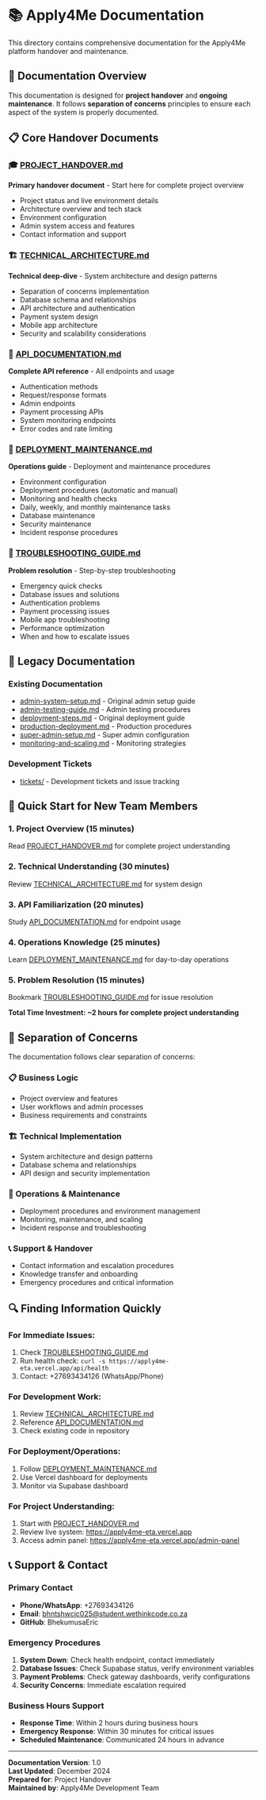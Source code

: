 # 📚 Apply4Me Documentation

This directory contains comprehensive documentation for the Apply4Me platform handover and maintenance.

## 🎯 Documentation Overview

This documentation is designed for **project handover** and **ongoing maintenance**. It follows **separation of concerns** principles to ensure each aspect of the system is properly documented.

## 📋 Core Handover Documents

### **🎓 [PROJECT_HANDOVER.md](PROJECT_HANDOVER.md)**
**Primary handover document** - Start here for complete project overview
- Project status and live environment details
- Architecture overview and tech stack
- Environment configuration
- Admin system access and features
- Contact information and support

### **🏗️ [TECHNICAL_ARCHITECTURE.md](TECHNICAL_ARCHITECTURE.md)**
**Technical deep-dive** - System architecture and design patterns
- Separation of concerns implementation
- Database schema and relationships
- API architecture and authentication
- Payment system design
- Mobile app architecture
- Security and scalability considerations

### **🔌 [API_DOCUMENTATION.md](API_DOCUMENTATION.md)**
**Complete API reference** - All endpoints and usage
- Authentication methods
- Request/response formats
- Admin endpoints
- Payment processing APIs
- System monitoring endpoints
- Error codes and rate limiting

### **🚀 [DEPLOYMENT_MAINTENANCE.md](DEPLOYMENT_MAINTENANCE.md)**
**Operations guide** - Deployment and maintenance procedures
- Environment configuration
- Deployment procedures (automatic and manual)
- Monitoring and health checks
- Daily, weekly, and monthly maintenance tasks
- Database maintenance
- Security maintenance
- Incident response procedures

### **🔧 [TROUBLESHOOTING_GUIDE.md](TROUBLESHOOTING_GUIDE.md)**
**Problem resolution** - Step-by-step troubleshooting
- Emergency quick checks
- Database issues and solutions
- Authentication problems
- Payment processing issues
- Mobile app troubleshooting
- Performance optimization
- When and how to escalate issues

## 📁 Legacy Documentation

### **Existing Documentation**
- [admin-system-setup.md](admin-system-setup.md) - Original admin setup guide
- [admin-testing-guide.md](admin-testing-guide.md) - Admin testing procedures
- [deployment-steps.md](deployment-steps.md) - Original deployment guide
- [production-deployment.md](production-deployment.md) - Production procedures
- [super-admin-setup.md](super-admin-setup.md) - Super admin configuration
- [monitoring-and-scaling.md](monitoring-and-scaling.md) - Monitoring strategies

### **Development Tickets**
- [tickets/](tickets/) - Development tickets and issue tracking

## 🚀 Quick Start for New Team Members

### **1. Project Overview (15 minutes)**
Read [PROJECT_HANDOVER.md](PROJECT_HANDOVER.md) for complete project understanding

### **2. Technical Understanding (30 minutes)**
Review [TECHNICAL_ARCHITECTURE.md](TECHNICAL_ARCHITECTURE.md) for system design

### **3. API Familiarization (20 minutes)**
Study [API_DOCUMENTATION.md](API_DOCUMENTATION.md) for endpoint usage

### **4. Operations Knowledge (25 minutes)**
Learn [DEPLOYMENT_MAINTENANCE.md](DEPLOYMENT_MAINTENANCE.md) for day-to-day operations

### **5. Problem Resolution (15 minutes)**
Bookmark [TROUBLESHOOTING_GUIDE.md](TROUBLESHOOTING_GUIDE.md) for issue resolution

**Total Time Investment: ~2 hours for complete project understanding**

## 🎯 Separation of Concerns

The documentation follows clear separation of concerns:

### **📋 Business Logic**
- Project overview and features
- User workflows and admin processes
- Business requirements and constraints

### **🏗️ Technical Implementation**
- System architecture and design patterns
- Database schema and relationships
- API design and security implementation

### **🚀 Operations & Maintenance**
- Deployment procedures and environment management
- Monitoring, maintenance, and scaling
- Incident response and troubleshooting

### **📞 Support & Handover**
- Contact information and escalation procedures
- Knowledge transfer and onboarding
- Emergency procedures and critical information

## 🔍 Finding Information Quickly

### **For Immediate Issues:**
1. Check [TROUBLESHOOTING_GUIDE.md](TROUBLESHOOTING_GUIDE.md)
2. Run health check: `curl -s https://apply4me-eta.vercel.app/api/health`
3. Contact: +27693434126 (WhatsApp/Phone)

### **For Development Work:**
1. Review [TECHNICAL_ARCHITECTURE.md](TECHNICAL_ARCHITECTURE.md)
2. Reference [API_DOCUMENTATION.md](API_DOCUMENTATION.md)
3. Check existing code in repository

### **For Deployment/Operations:**
1. Follow [DEPLOYMENT_MAINTENANCE.md](DEPLOYMENT_MAINTENANCE.md)
2. Use Vercel dashboard for deployments
3. Monitor via Supabase dashboard

### **For Project Understanding:**
1. Start with [PROJECT_HANDOVER.md](PROJECT_HANDOVER.md)
2. Review live system: https://apply4me-eta.vercel.app
3. Access admin panel: https://apply4me-eta.vercel.app/admin-panel

## 📞 Support & Contact

### **Primary Contact**
- **Phone/WhatsApp**: +27693434126
- **Email**: bhntshwcjc025@student.wethinkcode.co.za
- **GitHub**: BhekumusaEric

### **Emergency Procedures**
1. **System Down**: Check health endpoint, contact immediately
2. **Database Issues**: Check Supabase status, verify environment variables
3. **Payment Problems**: Check gateway dashboards, verify configurations
4. **Security Concerns**: Immediate escalation required

### **Business Hours Support**
- **Response Time**: Within 2 hours during business hours
- **Emergency Response**: Within 30 minutes for critical issues
- **Scheduled Maintenance**: Communicated 24 hours in advance

---

**Documentation Version**: 1.0  
**Last Updated**: December 2024  
**Prepared for**: Project Handover  
**Maintained by**: Apply4Me Development Team
